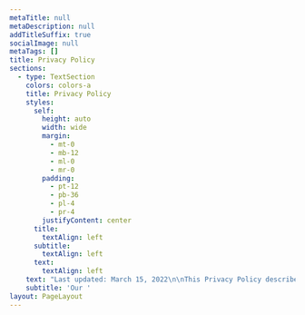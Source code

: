 ```yaml
---
metaTitle: null
metaDescription: null
addTitleSuffix: true
socialImage: null
metaTags: []
title: Privacy Policy
sections:
  - type: TextSection
    colors: colors-a
    title: Privacy Policy
    styles:
      self:
        height: auto
        width: wide
        margin:
          - mt-0
          - mb-12
          - ml-0
          - mr-0
        padding:
          - pt-12
          - pb-36
          - pl-4
          - pr-4
        justifyContent: center
      title:
        textAlign: left
      subtitle:
        textAlign: left
      text:
        textAlign: left
    text: "Last updated: March 15, 2022\n\nThis Privacy Policy describes Our policies and procedures on the collection, use and disclosure of Your information when You use the Service and tells You about Your privacy rights and how the law protects You.\n\nWe use Your Personal data to provide and improve the Service. By using the Service, You agree to the collection and use of information in accordance with this Privacy Policy. This Privacy Policy has been created with the help of the\_[Privacy Policy Template](https://www.termsfeed.com/blog/sample-privacy-policy-template/).\n\n# Interpretation and Definitions\n\n## Interpretation\n\nThe words of which the initial letter is capitalized have meanings defined under the following conditions. The following definitions shall have the same meaning regardless of whether they appear in singular or in plural.\n\n## Definitions\n\nFor the purposes of this Privacy Policy:\n\n*   **Account**\_means a unique account created for You to access our Service or parts of our Service.\n\n*   **Company**\_(referred to as either \"the Company\", \"We\", \"Us\" or \"Our\" in this Agreement) refers to SOLARON, Zagreb, Croatia.\n\n*   **Cookies**\_are small files that are placed on Your computer, mobile device or any other device by a website, containing the details of Your browsing history on that website among its many uses.\n\n*   **Country**\_refers to: Croatia\n\n*   **Device**\_means any device that can access the Service such as a computer, a cellphone or a digital tablet.\n\n*   **Personal Data**\_is any information that relates to an identified or identifiable individual.\n\n*   **Service**\_refers to the Website.\n\n*   **Service Provider**\_means any natural or legal person who processes the data on behalf of the Company. It refers to third-party companies or individuals employed by the Company to facilitate the Service, to provide the Service on behalf of the Company, to perform services related to the Service or to assist the Company in analyzing how the Service is used.\n\n*   **Usage Data**\_refers to data collected automatically, either generated by the use of the Service or from the Service infrastructure itself (for example, the duration of a page visit).\n\n*   **Website**\_refers to SOLARON, accessible from\_[solaron-0bab6.stackbit.app](https://www.termsfeed.com/live/solaron-0bab6.stackbit.app)\n\n*   **You**\_means the individual accessing or using the Service, or the company, or other legal entity on behalf of which such individual is accessing or using the Service, as applicable.\n\n# Collecting and Using Your Personal Data\n\n## Types of Data Collected\n\n### Personal Data\n\nWhile using Our Service, We may ask You to provide Us with certain personally identifiable information that can be used to contact or identify You. Personally identifiable information may include, but is not limited to:\n\n*   Email address\n\n*   First name and last name\n\n*   Address, State, Province, ZIP/Postal code, City\n\n*   Usage Data\n\n### Usage Data\n\nUsage Data is collected automatically when using the Service.\n\nUsage Data may include information such as Your Device's Internet Protocol address (e.g. IP address), browser type, browser version, the pages of our Service that You visit, the time and date of Your visit, the time spent on those pages, unique device identifiers and other diagnostic data.\n\nWhen You access the Service by or through a mobile device, We may collect certain information automatically, including, but not limited to, the type of mobile device You use, Your mobile device unique ID, the IP address of Your mobile device, Your mobile operating system, the type of mobile Internet browser You use, unique device identifiers and other diagnostic data.\n\nWe may also collect information that Your browser sends whenever You visit our Service or when You access the Service by or through a mobile device.\n\n### Tracking Technologies and Cookies\n\nWe use Cookies and similar tracking technologies to track the activity on Our Service and store certain information. Tracking technologies used are beacons, tags, and scripts to collect and track information and to improve and analyze Our Service. The technologies We use may include:\n\n*   **Cookies or Browser Cookies.**\n\n    \_A cookie is a small file placed on Your Device. You can instruct Your browser to refuse all Cookies or to indicate when a Cookie is being sent. However, if You do not accept Cookies, You may not be able to use some parts of our Service. Unless you have adjusted Your browser setting so that it will refuse Cookies, our Service may use Cookies.\n\n*   **Flash Cookies.**\n\n    \_Certain features of our Service may use local stored objects (or Flash Cookies) to collect and store information about Your preferences or Your activity on our Service. Flash Cookies are not managed by the same browser settings as those used for Browser Cookies. For more information on how You can delete Flash Cookies, please read \"Where can I change the settings for disabling, or deleting local shared objects?\" available at\_\n\n    <https://helpx.adobe.com/flash-player/kb/disable-local-shared-objects-flash.html#main_Where_can_I_change_the_settings_for_disabling__or_deleting_local_shared_objects_>\n\n*   **Web Beacons.**\n\n    \_Certain sections of our Service and our emails may contain small electronic files known as web beacons (also referred to as clear gifs, pixel tags, and single-pixel gifs) that permit the Company, for example, to count users who have visited those pages or opened an email and for other related website statistics (for example, recording the popularity of a certain section and verifying system and server integrity).\n\nCookies can be \"Persistent\" or \"Session\" Cookies. Persistent Cookies remain on Your personal computer or mobile device when You go offline, while Session Cookies are deleted as soon as You close Your web browser. You can learn more about cookies here:\_[Cookies by TermsFeed Generator](https://www.termsfeed.com/privacy-policy-generator/#faq-8).\n\nWe use both Session and Persistent Cookies for the purposes set out below:\n\n*   **Necessary / Essential Cookies**\n\n    Type: Session Cookies\n\n    Administered by: Us\n\n    Purpose: These Cookies are essential to provide You with services available through the Website and to enable You to use some of its features. They help to authenticate users and prevent fraudulent use of user accounts. Without these Cookies, the services that You have asked for cannot be provided, and We only use these Cookies to provide You with those services.\n\n*   **Cookies Policy / Notice Acceptance Cookies**\n\n    Type: Persistent Cookies\n\n    Administered by: Us\n\n    Purpose: These Cookies identify if users have accepted the use of cookies on the Website.\n\n*   **Functionality Cookies**\n\n    Type: Persistent Cookies\n\n    Administered by: Us\n\n    Purpose: These Cookies allow us to remember choices You make when You use the Website, such as remembering your login details or language preference. The purpose of these Cookies is to provide You with a more personal experience and to avoid You having to re-enter your preferences every time You use the Website.\n\nFor more information about the cookies we use and your choices regarding cookies, please visit our Cookies Policy or the Cookies section of our Privacy Policy.\n\n## Use of Your Personal Data\n\nThe Company may use Personal Data for the following purposes:\n\n*   **To provide and maintain our Service**, including to monitor the usage of our Service.\n\n*   **To manage Your Account:**\_to manage Your registration as a user of the Service. The Personal Data You provide can give You access to different functionalities of the Service that are available to You as a registered user.\n\n*   **For the performance of a contract:**\_the development, compliance and undertaking of the purchase contract for the products, items or services You have purchased or of any other contract with Us through the Service.\n\n*   **To contact You:**\_To contact You by email, telephone calls, SMS, or other equivalent forms of electronic communication, such as a mobile application's push notifications regarding updates or informative communications related to the functionalities, products or contracted services, including the security updates, when necessary or reasonable for their implementation.\n\n*   **To provide You**\_with news, special offers and general information about other goods, services and events which we offer that are similar to those that you have already purchased or enquired about unless You have opted not to receive such information.\n\n*   **To manage Your requests:**\_To attend and manage Your requests to Us.\n\n*   **For business transfers:**\_We may use Your information to evaluate or conduct a merger, divestiture, restructuring, reorganization, dissolution, or other sale or transfer of some or all of Our assets, whether as a going concern or as part of bankruptcy, liquidation, or similar proceeding, in which Personal Data held by Us about our Service users is among the assets transferred.\n\n*   **For other purposes**: We may use Your information for other purposes, such as data analysis, identifying usage trends, determining the effectiveness of our promotional campaigns and to evaluate and improve our Service, products, services, marketing and your experience.\n\nWe may share Your personal information in the following situations:\n\n*   **With Service Providers:**\n\n    \_We may share Your personal information with Service Providers to monitor and analyze the use of our Service, to contact You.\n\n*   **For business transfers:**\n\n    \_We may share or transfer Your personal information in connection with, or during negotiations of, any merger, sale of Company assets, financing, or acquisition of all or a portion of Our business to another company.\n\n*   **With Affiliates:**\n\n    \_We may share Your information with Our affiliates, in which case we will require those affiliates to honor this Privacy Policy. Affiliates include Our parent company and any other subsidiaries, joint venture partners or other companies that We control or that are under common control with Us.\n\n*   **With business partners:**\n\n    \_We may share Your information with Our business partners to offer You certain products, services or promotions.\n\n*   **With other users:**\n\n    \_when You share personal information or otherwise interact in the public areas with other users, such information may be viewed by all users and may be publicly distributed outside.\n\n*   **With Your consent**\n\n    : We may disclose Your personal information for any other purpose with Your consent.\n\n## Retention of Your Personal Data\n\nThe Company will retain Your Personal Data only for as long as is necessary for the purposes set out in this Privacy Policy. We will retain and use Your Personal Data to the extent necessary to comply with our legal obligations (for example, if we are required to retain your data to comply with applicable laws), resolve disputes, and enforce our legal agreements and policies.\n\nThe Company will also retain Usage Data for internal analysis purposes. Usage Data is generally retained for a shorter period of time, except when this data is used to strengthen the security or to improve the functionality of Our Service, or We are legally obligated to retain this data for longer time periods.\n\n## Transfer of Your Personal Data\n\nYour information, including Personal Data, is processed at the Company's operating offices and in any other places where the parties involved in the processing are located. It means that this information may be transferred to — and maintained on — computers located outside of Your state, province, country or other governmental jurisdiction where the data protection laws may differ than those from Your jurisdiction.\n\nYour consent to this Privacy Policy followed by Your submission of such information represents Your agreement to that transfer.\n\nThe Company will take all steps reasonably necessary to ensure that Your data is treated securely and in accordance with this Privacy Policy and no transfer of Your Personal Data will take place to an organization or a country unless there are adequate controls in place including the security of Your data and other personal information.\n\n## Disclosure of Your Personal Data\n\n### Business Transactions\n\nIf the Company is involved in a merger, acquisition or asset sale, Your Personal Data may be transferred. We will provide notice before Your Personal Data is transferred and becomes subject to a different Privacy Policy.\n\n### Law enforcement\n\nUnder certain circumstances, the Company may be required to disclose Your Personal Data if required to do so by law or in response to valid requests by public authorities (e.g. a court or a government agency).\n\n### Other legal requirements\n\nThe Company may disclose Your Personal Data in the good faith belief that such action is necessary to:\n\n*   Comply with a legal obligation\n\n*   Protect and defend the rights or property of the Company\n\n*   Prevent or investigate possible wrongdoing in connection with the Service\n\n*   Protect the personal safety of Users of the Service or the public\n\n*   Protect against legal liability\n\n## Security of Your Personal Data\n\nThe security of Your Personal Data is important to Us, but remember that no method of transmission over the Internet, or method of electronic storage is 100% secure. While We strive to use commercially acceptable means to protect Your Personal Data, We cannot guarantee its absolute security.\n\n# Children's Privacy\n\nOur Service does not address anyone under the age of 13. We do not knowingly collect personally identifiable information from anyone under the age of 13. If You are a parent or guardian and You are aware that Your child has provided Us with Personal Data, please contact Us. If We become aware that We have collected Personal Data from anyone under the age of 13 without verification of parental consent, We take steps to remove that information from Our servers.\n\nIf We need to rely on consent as a legal basis for processing Your information and Your country requires consent from a parent, We may require Your parent's consent before We collect and use that information.\n\n# Links to Other Websites\n\nOur Service may contain links to other websites that are not operated by Us. If You click on a third party link, You will be directed to that third party's site. We strongly advise You to review the Privacy Policy of every site You visit.\n\nWe have no control over and assume no responsibility for the content, privacy policies or practices of any third party sites or services.\n\n# Changes to this Privacy Policy\n\nWe may update Our Privacy Policy from time to time. We will notify You of any changes by posting the new Privacy Policy on this page.\n\nWe will let You know via email and/or a prominent notice on Our Service, prior to the change becoming effective and update the \"Last updated\" date at the top of this Privacy Policy.\n\nYou are advised to review this Privacy Policy periodically for any changes. Changes to this Privacy Policy are effective when they are posted on this page.\n\n# Contact Us\n\nIf you have any questions about this Privacy Policy, You can contact us:\n\n*   By email:\_contact.solarow@gmail.com\n\n"
    subtitle: 'Our '
layout: PageLayout
---
```

